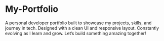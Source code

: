 # My-Portfolio
A personal developer portfolio built to showcase my projects, skills, and journey in tech. Designed with a clean UI and responsive layout. Constantly evolving as I learn and grow. Let’s build something amazing together!

